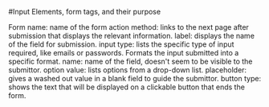 #Input Elements, form tags, and their purpose

Form name: name of the form
action method: links to the next page after submission that displays the relevant information.
label: displays the name of the field for submission.
input type: lists the specific type of input required, like emails or passwords. Formats the input submitted into a specific format.
name: name of the field, doesn't seem to be visible to the submittor.
option value: lists options from a drop-down list.
placeholder: gives a washed out value in a blank field to guide the submittor.
button type: shows the text that will be displayed on a clickable button that ends the form. 
